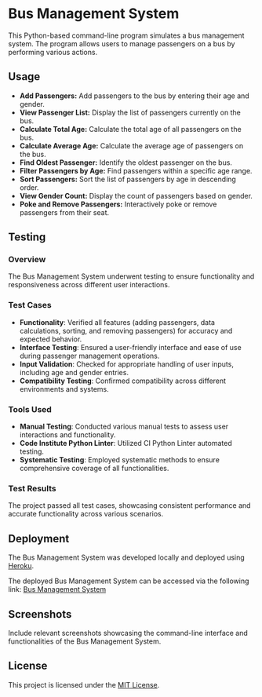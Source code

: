 # Bus Management System

This Python-based command-line program simulates a bus management system. The program allows users to manage passengers on a bus by performing various actions.

## Usage

- **Add Passengers:** Add passengers to the bus by entering their age and gender.
- **View Passenger List:** Display the list of passengers currently on the bus.
- **Calculate Total Age:** Calculate the total age of all passengers on the bus.
- **Calculate Average Age:** Calculate the average age of passengers on the bus.
- **Find Oldest Passenger:** Identify the oldest passenger on the bus.
- **Filter Passengers by Age:** Find passengers within a specific age range.
- **Sort Passengers:** Sort the list of passengers by age in descending order.
- **View Gender Count:** Display the count of passengers based on gender.
- **Poke and Remove Passengers:** Interactively poke or remove passengers from their seat.

## Testing

### Overview

The Bus Management System underwent testing to ensure functionality and responsiveness across different user interactions.

### Test Cases

- **Functionality**: Verified all features (adding passengers, data calculations, sorting, and removing passengers) for accuracy and expected behavior.
- **Interface Testing**: Ensured a user-friendly interface and ease of use during passenger management operations.
- **Input Validation**: Checked for appropriate handling of user inputs, including age and gender entries.
- **Compatibility Testing**: Confirmed compatibility across different environments and systems.

### Tools Used

- **Manual Testing**: Conducted various manual tests to assess user interactions and functionality.
- **Code Institute Python Linter**: Utilized CI Python Linter automated testing.
- **Systematic Testing**: Employed systematic methods to ensure comprehensive coverage of all functionalities.

### Test Results

The project passed all test cases, showcasing consistent performance and accurate functionality across various scenarios.

## Deployment

The Bus Management System was developed locally and deployed using [Heroku](https://your-heroku-app-link.com).

The deployed Bus Management System can be accessed via the following link: [Bus Management System](https://yourusername.github.io/bus-management-system)

## Screenshots

Include relevant screenshots showcasing the command-line interface and functionalities of the Bus Management System.

## License

This project is licensed under the [MIT License](LICENSE).
